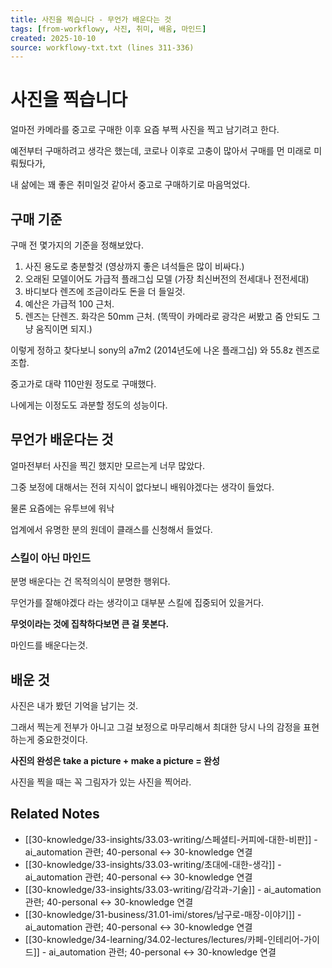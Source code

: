 ```yaml
---
title: 사진을 찍습니다 - 무언가 배운다는 것
tags: [from-workflowy, 사진, 취미, 배움, 마인드]
created: 2025-10-10
source: workflowy-txt.txt (lines 311-336)
---
```


# 사진을 찍습니다

얼마전 카메라를 중고로 구매한 이후 요즘 부쩍 사진을 찍고 남기려고 한다.

예전부터 구매하려고 생각은 했는데, 코로나 이후로 고충이 많아서 구매를 먼 미래로 미뤄뒀다가,

내 삶에는 꽤 좋은 취미일것 같아서 중고로 구매하기로 마음먹었다.

## 구매 기준

구매 전 몇가지의 기준을 정해보았다.

1. 사진 용도로 충분할것 (영상까지 좋은 녀석들은 많이 비싸다.)
2. 오래된 모델이어도 가급적 플래그십 모델 (가장 최신버전의 전세대나 전전세대)
3. 바디보다 렌즈에 조금이라도 돈을 더 들일것.
4. 예산은 가급적 100 근처.
5. 렌즈는 단렌즈. 화각은 50mm 근처. (똑딱이 카메라로 광각은 써봤고 줌 안되도 그냥 움직이면 되지.)

이렇게 정하고 찾다보니 sony의 a7m2 (2014년도에 나온 플래그십) 와 55.8z 렌즈로 조합.

중고가로 대략 110만원 정도로 구매했다.

나에게는 이정도도 과분할 정도의 성능이다.

## 무언가 배운다는 것

얼마전부터 사진을 찍긴 했지만 모르는게 너무 많았다.

그중 보정에 대해서는 전혀 지식이 없다보니 배워야겠다는 생각이 들었다.

물론 요즘에는 유투브에 워낙

업계에서 유명한 분의 원데이 클래스를 신청해서 들었다.

### 스킬이 아닌 마인드

분명 배운다는 건 목적의식이 분명한 행위다.

무언가를 잘해야겠다 라는 생각이고 대부분 스킬에 집중되어 있을거다.

**무엇이라는 것에 집착하다보면 큰 걸 못본다.**

마인드를 배운다는것.

## 배운 것

사진은 내가 봤던 기억을 남기는 것.

그래서 찍는게 전부가 아니고 그걸 보정으로 마무리해서 최대한 당시 나의 감정을 표현하는게 중요한것이다.

**사진의 완성은 take a picture + make a picture = 완성**

사진을 찍을 때는 꼭 그림자가 있는 사진을 찍어라.

## Related Notes

- [[30-knowledge/33-insights/33.03-writing/스페셜티-커피에-대한-비판]] - ai_automation 관련; 40-personal ↔ 30-knowledge 연결
- [[30-knowledge/33-insights/33.03-writing/초대에-대한-생각]] - ai_automation 관련; 40-personal ↔ 30-knowledge 연결
- [[30-knowledge/33-insights/33.03-writing/감각과-기술]] - ai_automation 관련; 40-personal ↔ 30-knowledge 연결
- [[30-knowledge/31-business/31.01-imi/stores/남구로-매장-이야기]] - ai_automation 관련; 40-personal ↔ 30-knowledge 연결
- [[30-knowledge/34-learning/34.02-lectures/lectures/카페-인테리어-가이드]] - ai_automation 관련; 40-personal ↔ 30-knowledge 연결
